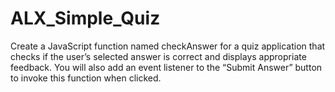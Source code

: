 # ALX_Simple_Quiz

Create a JavaScript function named checkAnswer for a quiz application that checks if the user’s selected answer is correct and displays appropriate feedback. You will also add an event listener to the “Submit Answer” button to invoke this function when clicked.
